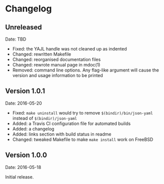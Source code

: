 Changelog
=========

Unreleased
----------

Date: TBD

 * Fixed: the YAJL handle was not cleaned up as indented
 * Changed: rewritten Makefile
 * Changed: reorganised documentation files
 * Changed: rewrote manual page in mdoc(1)
 * Removed: command line options. Any flag-like argument will cause the
   version and usage information to be printed

Version 1.0.1
-------------

Date: 2016-05-20

 * Fixed: `make uninstall` would try to remove `$(bindir)/bin/json-yaml`
   instead of `$(bindir)/json-yaml`
 * Added: a Travis CI configuration file for automated builds
 * Added: a changelog 
 * Added: links section with build status in readme
 * Changed: tweaked Makefile to make `make install` work on FreeBSD

Version 1.0.0
-------------

Date: 2016-05-18

Initial release.
